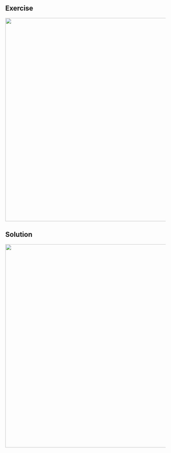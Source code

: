 ## Exercise
<img width=640 src="https://user-images.githubusercontent.com/20998959/154767183-d5f2d2cc-7141-4011-8694-3ae044f41a3d.png">

## Solution
<img width=640 src="https://user-images.githubusercontent.com/20998959/154792906-9019c76c-8aeb-4b3c-8d67-4b3ac071986f.png">
